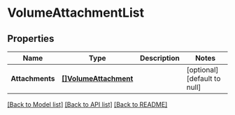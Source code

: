 # VolumeAttachmentList

## Properties
Name | Type | Description | Notes
------------ | ------------- | ------------- | -------------
**Attachments** | [**[]VolumeAttachment**](VolumeAttachment.md) |  | [optional] [default to null]

[[Back to Model list]](../README.md#documentation-for-models) [[Back to API list]](../README.md#documentation-for-api-endpoints) [[Back to README]](../README.md)


